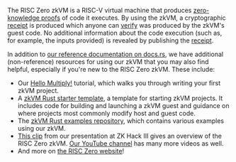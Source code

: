 The RISC Zero zkVM is a RISC-V virtual machine that produces
[zero-knowledge proofs](https://en.wikipedia.org/wiki/Zero-knowledge_proof)
of code it executes. By using the zkVM, a cryptographic
[receipt](receipt::Receipt) is produced which anyone can [verify](Receipt::verify)
was produced by the zkVM's guest code. No additional information about the
code execution (such as, for example, the inputs provided) is revealed by
publishing the [receipt](receipt::Receipt).

In addition to [our reference documentation on docs.rs](https://docs.rs/risc0-zkvm), we have
additional (non-reference) resources for using our zkVM that you may also
find helpful, especially if you're new to the RISC Zero zkVM. These include:

* Our [Hello Multiply!](https://www.risczero.com/docs/examples/hello_multiply)
tutorial, which walks you through writing your first zkVM project.
* A [zkVM Rust starter template](https://github.com/risc0/risc0-rust-starter),
a template for starting zkVM projects. It includes code for building and
launching a zkVM guest and guidance on where projects most commonly modify
host and guest code.
* The [zkVM Rust examples repository](https://github.com/risc0/risc0-rust-examples),
which contains various examples using our zkVM.
* [This clip](https://youtu.be/cLqFvhmXiD0) from our presentation at ZK Hack
III gives an overview of the RISC Zero zkVM.
[Our YouTube channel](https://www.youtube.com/@risczero) has many more
videos as well.
* And more on [the RISC Zero website](https://www.risczero.com/)!